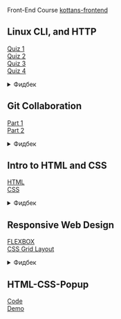 Front-End Course [kottans-frontend](https://github.com/kottans/frontend/blob/2022_UA/contents.md)
## Linux CLI, and HTTP
[Quiz 1](https://github.com/prev1ew/kottans-frontend/blob/main/task_linux_cli/q1.png)  
[Quiz 2](https://github.com/prev1ew/kottans-frontend/blob/main/task_linux_cli/q2.png)  
[Quiz 3](https://github.com/prev1ew/kottans-frontend/blob/main/task_linux_cli/q3.png)  
[Quiz 4](https://github.com/prev1ew/kottans-frontend/blob/main/task_linux_cli/q4.png)
<details>
<summary>Фидбек</summary>
  <details>
    <summary>Что узнал нового</summary>
    Узнал про некие команды линукса, которые мне никогда не нужны были
    Ознакомился как в различных библиотеках юзать HTTP
  </details>

  <details>
    <summary>Что удивило</summary>
    Если мы проходим эти команды линукса то вероятнее всего они каким-то образом мне понадобятся в прохождении курса целиком
  </details>

  <details>
    <summary>Что планирую использовать</summary>
    Http requests with React, по линухе врядли чтото с нового материала нужно будет при повседневном использовании линукса (там все-таки DE обычно ставят что бы не юзать эти команды)
  </details>
</details>

## Git Collaboration
[Part 1](https://github.com/prev1ew/kottans-frontend/blob/main/task_git_collaboration/p1.png)  
[Part 2](https://github.com/prev1ew/kottans-frontend/blob/main/task_git_collaboration/p2.png)
<details>
<summary>Фидбек</summary>
  <details>
    <summary>Что узнал нового</summary>
    Гит оказывается многофункциональный
  </details>

  <details>
    <summary>Что удивило</summary>
    Пройденный функционал про разработке соло врядли както будет полезен (т.е. и при прохождении этого курса вполне вероятно тоже)
  </details>

  <details>
    <summary>Что планирую использовать</summary>
    Пока соло разрабатываю - нечего, при командной работе крайне редко но все-же нужно будет использовать пройденное
  </details>
</details>

## Intro to HTML and CSS
[HTML](https://github.com/prev1ew/kottans-frontend/blob/main/task_html_css_intro/HTML.png)  
[CSS](https://github.com/prev1ew/kottans-frontend/blob/main/task_html_css_intro/CSS.png)
<details>
<summary>Фидбек</summary>
  <details>
    <summary>Что узнал нового</summary>
    В целом ничего, так как раньше сталкивался с HTML и CSS
  </details>

  <details>
    <summary>Что удивило</summary>
    Нечего, все в рамках ожидаемого
  </details>

  <details>
    <summary>Что планирую использовать</summary>
    HTML и CSS неотъемлемая часть front-end разработки, поэтому все планирую использовать при разработке front-end части
  </details>
</details>

## Responsive Web Design
[FLEXBOX](https://github.com/prev1ew/kottans-frontend/blob/main/task_responsive_web_design/Flex.png)  
[CSS Grid Layout](https://github.com/prev1ew/kottans-frontend/blob/main/task_responsive_web_design/Grid.png)  
<details>
<summary>Фидбек</summary>
  <details>
    <summary>Что узнал нового</summary>
    Для меня эти 2 раздела были новыми, т.е. все что узнал - новое
  </details>

  <details>
    <summary>Что удивило</summary>
    Все настраивается конкретно в CSS файле
  </details>

  <details>
    <summary>Что планирую использовать</summary>
    И то и другое очень полезно когда хочешь сделать сайт, который будет нормально отображаться как на телефоне так и на ПК
  </details>
</details>

## HTML-CSS-Popup
[Code](https://github.com/prev1ew/kottans-frontend/blob/main/task_html_css_popup)  
[Demo](https://prev1ew.github.io/)
